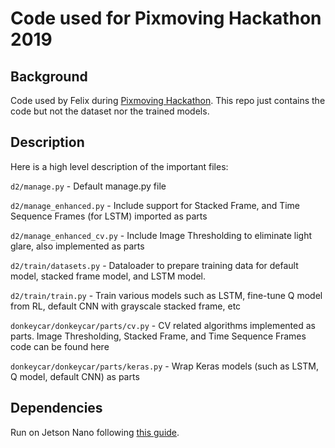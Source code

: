 # Code used for Pixmoving Hackathon 2019

## Background

Code used by Felix during [Pixmoving Hackathon](https://www.pixmoving.com/movinghackathon). This repo just contains the code but not the dataset nor the trained models.

## Description

Here is a high level description of the important files:

`d2/manage.py` - Default manage.py file

`d2/manage_enhanced.py` - Include support for Stacked Frame, and Time Sequence Frames (for LSTM) imported as parts 

`d2/manage_enhanced_cv.py` - Include Image Thresholding to eliminate light glare, also implemented as parts

`d2/train/datasets.py` - Dataloader to prepare training data for default model, stacked frame model, and LSTM model. 

`d2/train/train.py` - Train various models such as LSTM, fine-tune Q model from RL, default CNN with grayscale stacked frame, etc

`donkeycar/donkeycar/parts/cv.py` - CV related algorithms implemented as parts. Image Thresholding, Stacked Frame, and Time Sequence Frames code can be found here

`donkeycar/donkeycar/parts/keras.py` - Wrap Keras models (such as LSTM, Q model, default CNN) as parts

## Dependencies

Run on Jetson Nano following [this guide](https://medium.com/@feicheung2016/getting-started-with-jetson-nano-and-autonomous-donkey-car-d4f25bbd1c83). 
